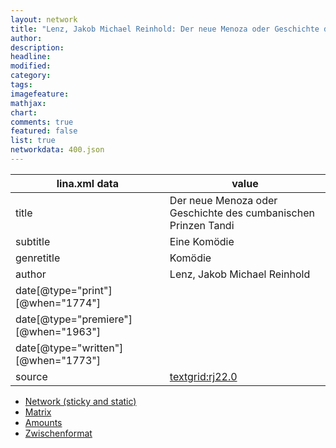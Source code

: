 ```yaml
---
layout: network
title: "Lenz, Jakob Michael Reinhold: Der neue Menoza oder Geschichte des cumbanischen Prinzen Tandi (1773)"
author:
description:
headline:
modified:
category:
tags:
imagefeature: 
mathjax: 
chart: 
comments: true
featured: false
list: true
networkdata: 400.json
---
```

lina.xml data  | value
------------- | -------------
title|Der neue Menoza oder Geschichte des cumbanischen Prinzen Tandi
subtitle|Eine Komödie
genretitle|Komödie
author|Lenz, Jakob Michael Reinhold
date[@type="print"][@when="1774"]|
date[@type="premiere"][@when="1963"]|
date[@type="written"][@when="1773"]|
source|[textgrid:rj22.0](https://textgridlab.org/1.0/tgcrud-public/rest/textgrid:rj22.0/data)



* [Network (sticky and static)](/network400)
* [Matrix](/matrix400)
* [Amounts](/amounts400)
* [Zwischenformat](/lina400 )
